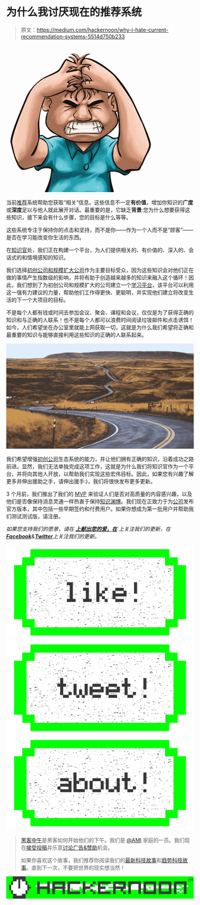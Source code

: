 # 为什么我讨厌现在的推荐系统

> 原文：<https://medium.com/hackernoon/why-i-hate-current-recommendation-systems-5514d750b233>

![](img/c791b01a451ec3ded2ddbe1926d18fae.png)

当前[推荐](https://hackernoon.com/tagged/recommendation)系统帮助您获取“相关”信息。这些信息不一定**有价值**，增加你知识的**广度**或**深度**足以与他人就此展开对话。最重要的是，它缺乏**背景**:您为什么想要获得这些知识，接下来会有什么步骤，您的目标是什么等等。

这些系统专注于保持你的点击和坚持，而不是你——作为一个人而不是“顾客”——是否在学习能改变你生活的东西。

在[知识官](http://knowledgeofficer.com)处，我们正在构建一个平台，为人们提供相关的、有价值的、深入的、会话式的和情境感知的知识。

我们选择[初创公司和规模扩大公司](https://hackernoon.com/starting-a-startup-within-a-scaleup-56d1ec8d1398)作为主要目标受众，因为这些知识会对他们正在做的事情产生指数级的影响，并将有助于创造越来越多的知识来融入这个循环！因此，我们想到了为初创公司和规模扩大的公司建立一个[学习平台](https://hackernoon.com/learning-in-the-modern-age-e2a6df65e63a)，该平台可以利用这一强有力建议的力量，帮助他们工作得更快、更聪明，并实现他们建立将改变生活的下一个大项目的目标。

不是每个人都有钱或时间去参加会议、聚会、课程和会议，仅仅是为了获得正确的知识和与正确的人联系！也不是每个人都可以浪费时间阅读垃圾邮件和点击诱饵！如今，人们希望坐在办公室里就能上网获取一切，这就是为什么我们希望将正确和最重要的知识与能够直接利用这些知识的正确的人联系起来。

![](img/1fdc1f7cecad46db4f57eaa0059f33af.png)

我们希望增强[初创公司](https://hackernoon.com/tagged/startup)生态系统的能力，并让他们拥有正确的知识，沿着成功之路前进。显然，我们无法单独完成这项工作，这就是为什么我们将知识官作为一个平台，并将向其他人开放，以帮助我们实现这些宏伟目标。因此，如果您有兴趣了解更多并伸出援助之手，请伸出援手:)，我们将很快发布更多更新。

3 个月前，我们推出了我们的 [MVP](https://hackernoon.com/the-knowledge-officer-is-now-live-908422a4175f#.3pye7kia6) 来验证人们是否对高质量的内容感兴趣，以及他们是否像保持消息灵通一样热衷于保持[知识渊博](https://hackernoon.com/rip-newsletters-and-welcome-knowledge-letters-9ccda9c4ab4d)。我们现在正致力于为[公司](/@Ahmed_Sharkasy/starting-a-startup-within-a-scaleup-56d1ec8d1398)发布官方版本，其中包括一些早期签约和付费用户。如果你想成为第一批用户并帮助我们测试测试版，请注册。

*如果您支持我们的愿景，请在* [***上献出您的爱，在***](http://producthunt.com/posts/knowledge-officer/) *上关注我们的更新，在*[***Facebook***](https://www.facebook.com/knowledgeofficer/)*&*[***Twitter***](https://twitter.com/ko_platform)*上关注我们的更新。*

[![](img/50ef4044ecd4e250b5d50f368b775d38.png)](http://bit.ly/HackernoonFB)[![](img/979d9a46439d5aebbdcdca574e21dc81.png)](https://goo.gl/k7XYbx)[![](img/2930ba6bd2c12218fdbbf7e02c8746ff.png)](https://goo.gl/4ofytp)

> [黑客中午](http://bit.ly/Hackernoon)是黑客如何开始他们的下午。我们是 [@AMI](http://bit.ly/atAMIatAMI) 家庭的一员。我们现在[接受投稿](http://bit.ly/hackernoonsubmission)并乐意[讨论广告&赞助](mailto:partners@amipublications.com)机会。
> 
> 如果你喜欢这个故事，我们推荐你阅读我们的[最新科技故事](http://bit.ly/hackernoonlatestt)和[趋势科技故事](https://hackernoon.com/trending)。直到下一次，不要把世界的现实想当然！

![](img/be0ca55ba73a573dce11effb2ee80d56.png)